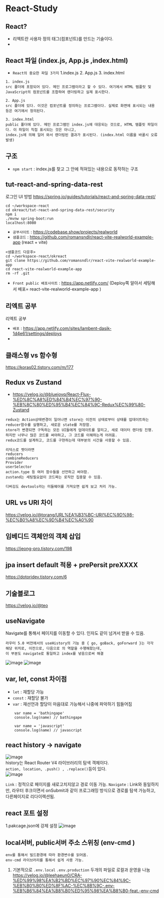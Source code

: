 # React-Study

## React?
- 리엑트란 사용자 정의 태그(컴포넌트)를 만드는 기술이다.
- 
## React 파일 (index.js, App.js ,index.html)

- `React의 중요한 파일 3가지`
   1.index.js
   2. App.js
   3. index.html  
  
```
1. index.js
src 폴더에 포함되어 있다. 메인 프로그램이라고 할 수 있다. 여기에서 HTML 템플릿 및 JavaScript의 컴포넌트를 조합하여 렌더링하고 실제 표시한다.

2. App.js
src 폴더에 있다. 이것은 컴포넌트를 정의하는 프로그램이다. 실제로 화면에 표시되는 내용 등은 여기에서 정의된다.

3. index.html
public 폴더에 있다. 메인 프로그램인 index.js에 대응되는 것으로, HTML 템플릿 파일이다. 이 파일이 직접 표시되는 것은 아니고,
index.js에 의해 일어 와서 렌더링된 결과가 표시된다. (index.html 이름을 바꿀시 오류발생)
```

## 구조
- `npm start` : index.js를 찾고 그 안에 적혀있는 내용으로 동작하는 구조


## tut-react-and-spring-data-rest
로그인 UI 방법
https://spring.io/guides/tutorials/react-and-spring-data-rest/  
```
cd ~/workspace-react
cd okreact/tut-react-and-spring-data-rest/security
npm i
./mvnw spring-boot:run
localhost:8080
```

- `공부사이트` : https://codebase.show/projects/realworld
- `샘플코드` : https://github.com/romansndlr/react-vite-realworld-example-app (react + vite)
```
<샘플코드 다운후>
cd ~/workspace-react/okreact
git clone https://github.com/romansndlr/react-vite-realworld-example-app
cd react-vite-realworld-example-app
rm -rf .git
```

- `Front public 배포사이트` : https://app.netlify.com/  (Deploy쪽 알아서 세팅해서 배포= react-vite-realworld-example-app )

## 리엑트 공부
리엑트 공부
- `배포` : https://app.netlify.com/sites/lambent-dasik-1d4e61/settings/deploys
- 
## 클래스형 vs 함수형

https://koras02.tistory.com/m/177


## Redux vs Zustand
- https://velog.io/@bluejoyq/React-Flux-%ED%8C%A8%ED%84%B4%EC%97%90-%EB%8C%80%ED%95%B4%EC%84%9C-Redux%EC%99%80-Zustand  
```
redux는 Action상태변경이 일어나면 store는 이전의 상태로부터 상태를 업데이트하는 reducer함수를 실행하고, 새로운 state를 저장함.
store가 변경되면 구독하는 모든 UI들에게 업데이트를 알리고, 새로 데이터 렌더링 진행.
하지만 너무나 많은 코드를 써야하고, 그 코드를 이해하는게 어려움.
redux코드를 설계하고, 코드를 구현하는데 대부분의 시간을 사용할 수 있음.

리덕스로 짯더라면 
reducers
combineReducers
Provider
userSelector
action.type 등 여러 함수들을 선언하고 써야함.
zustand는 세팅필요없이 코드짜는 로직만 집중할 수 있음.

디버깅도 devtools라는 미들웨어를 가져오면 쉽게 보고 처리 가능.
```

## URL vs URI 차이

https://velog.io/@torang/URL%EA%B3%BC-URI%EC%9D%98-%EC%B0%A8%EC%9D%B4%EC%A0%90


## 임베디드 객체안의 객체 삽입
https://jeong-pro.tistory.com/198




## jpa insert default 적용 + prePersit preXXXX 
https://dotoridev.tistory.com/6

## 기술블로그
https://velog.io/@teo


## useNavigate
Navigate를 통해서 페이지를 이동할 수 있다. 인자도 같이 넘겨서 받을 수 있음.
```
라우터 5.0 버전에서의 useHistory의 기능 중 { go, goBack, goForward }는 각각 해당 위치로, 이전으로, 다음으로 의 역할을 수행해왔는데,
이 부분도 navigate로 통일하고 index를 넣음으로써 해결
```
![image](https://user-images.githubusercontent.com/35188271/174535076-a114629c-2584-4016-8e41-07413654419b.png)
![image](https://user-images.githubusercontent.com/35188271/174535090-56c14057-ddd7-4c8a-a89f-22b58d3587e3.png)


## var, let, const 차이점
- `let` : 재할당 가능
- `const` : 재할당 불가
- `var` : 재선언과 할당이 마음대로 가능해서 나중에 파악하기 힘들어짐  
```
    var name = 'bathingape'
    console.log(name) // bathingape

    var name = 'javascript'
    console.log(name) // javascript
```


## react history -> navigate
![image](https://user-images.githubusercontent.com/35188271/175935891-a4adc904-c1e4-4a3d-97a8-0fc164bd4db0.png)  
history는 React Router V4 라이브러리의 탐색 객체이다.  
`action, location, .push() , .replace()`등이 있다.  
![image](https://user-images.githubusercontent.com/35188271/175936586-ac5d0203-3cbb-4460-a7c5-30a07ec9e542.png)  
    
`Link` : 정적으로 페이지를 새로고치지않고 경로 이동 가능.
`Navigate` : Link와 동일하지만, 라우터 후크이면서 onSubmit과 같이 프로그래밍 방식으로 경로를 탐색 가능하고, 다른페이지로 리다이렉션됨.




## react 포트 설정


1.pakcage.json에 강제 설정
![image](https://user-images.githubusercontent.com/35188271/177030584-5e0ac826-4640-4187-8a0e-87677754bf65.png)


## local서버, public서버 주소 스위칭 (env-cmd )
```
env를 통해서 빌드환경에 따라 환경변수를 읽어옴.
env-cmd 라이브러리를 통해서 쉽게 사용 가능.
```
1. 기본적으로 `.env.local` `.env.production` 두개의 파일로 로컬과 운영을 나눔  
https://velog.io/@leehaeun0/CRA-%ED%99%98%EA%B2%BD%EC%97%90%EC%84%9C-%EB%B0%B0%ED%8F%AC-%EC%8B%9C-.env-%EB%B6%84%EA%B8%B0%ED%95%98%EA%B8%B0-feat.-env-cmd
